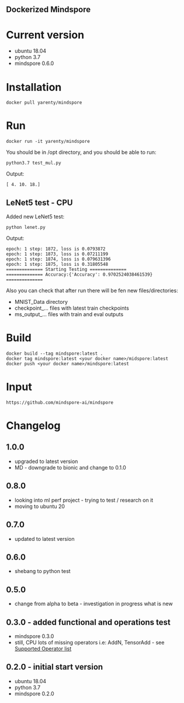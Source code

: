 Dockerized Mindspore
-------------------

# Current version

* ubuntu 18.04
* python 3.7
* mindspore 0.6.0



# Installation
```shell script
docker pull yarenty/mindspore
```

# Run
```shell script
docker run -it yarenty/mindspore
```

You should be in /opt directory, and you should be able to run:
```shell script
python3.7 test_mul.py
```

Output:
```text
[ 4. 10. 18.]
``` 


## LeNet5 test - CPU

Added new LeNet5 test:
```shell script
python lenet.py
```


Output:
```shell script
epoch: 1 step: 1872, loss is 0.0793872
epoch: 1 step: 1873, loss is 0.07211199
epoch: 1 step: 1874, loss is 0.079631396
epoch: 1 step: 1875, loss is 0.31805548
============== Starting Testing ==============
============== Accuracy:{'Accuracy': 0.9702524038461539} ==============
```

Also you can check that after run there will be fen new files/directories:
 - MNIST_Data directory 
 - checkpoint_... files with latest train checkpoints
 - ms_output_... files with train and eval outputs



# Build
```shell script
docker build --tag mindspore:latest .  
docker tag mindspore:latest <your docker name>/midspore:latest   
docker push <your docker name>/mindspore:latest  
```

# Input
`https://github.com/mindspore-ai/mindspore`



# Changelog


## 1.0.0
* upgraded to latest version
* MD - downgrade to bionic and change to 0.1.0

## 0.8.0 
* looking into ml perf project - trying to test / research on it
* moving to ubuntu 20

## 0.7.0 
* updated to latest version

## 0.6.0
* shebang to python test 

## 0.5.0
* change from alpha to beta - investigation in progress what is new

## 0.3.0 - added functional and operations test 
* mindspore 0.3.0
* still, CPU lots of missing operators i.e: AddN, TensorAdd - see [Supported Operator list](https://www.mindspore.cn/docs/zh-CN/0.3.0-alpha/operator_list.html)

## 0.2.0 - initial start version
* ubuntu 18.04
* python 3.7
* mindspore 0.2.0

